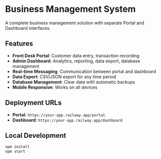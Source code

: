 # Business Management System

A complete business management solution with separate Portal and Dashboard interfaces.

## Features

- **Front Desk Portal**: Customer data entry, transaction recording
- **Admin Dashboard**: Analytics, reporting, data export, database management
- **Real-time Messaging**: Communication between portal and dashboard
- **Data Export**: CSV/JSON export for any time period
- **Database Management**: Clear data with automatic backups
- **Mobile Responsive**: Works on all devices

## Deployment URLs

- **Portal**: `https://your-app.railway.app/portal`
- **Dashboard**: `https://your-app.railway.app/dashboard`

## Local Development

```bash
npm install
npm start